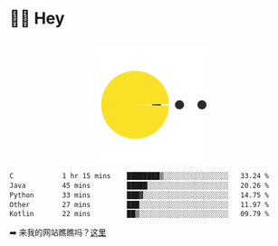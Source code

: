 
# 👋🏻 Hey
<div align="center">
	<br>
	<img src="https://raw.githubusercontent.com/Aniket965/Aniket965/master/pacman.svg?sanitize=true" width="200" height="200">
	<br>
</div>

<!--START_SECTION:waka-->

```txt
C            1 hr 15 mins    ████████▒░░░░░░░░░░░░░░░░   33.24 %
Java         45 mins         █████░░░░░░░░░░░░░░░░░░░░   20.26 %
Python       33 mins         ███▓░░░░░░░░░░░░░░░░░░░░░   14.75 %
Other        27 mins         ███░░░░░░░░░░░░░░░░░░░░░░   11.97 %
Kotlin       22 mins         ██▒░░░░░░░░░░░░░░░░░░░░░░   09.79 %
```

<!--END_SECTION:waka-->

 ➡️  来我的网站瞧瞧吗？[这里](https://www.shaolongfei.com)
